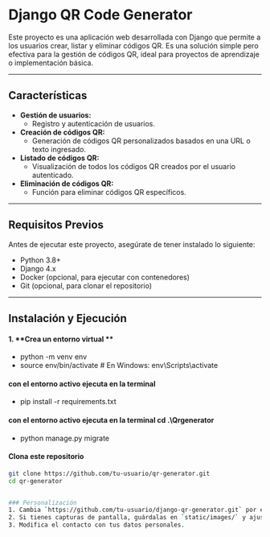 # **Django QR Code Generator**

Este proyecto es una aplicación web desarrollada con Django que permite a los usuarios crear, listar y eliminar códigos QR. Es una solución simple pero efectiva para la gestión de códigos QR, ideal para proyectos de aprendizaje o implementación básica.

---

## **Características**

- **Gestión de usuarios:**
  - Registro y autenticación de usuarios.
- **Creación de códigos QR:**
  - Generación de códigos QR personalizados basados en una URL o texto ingresado.
- **Listado de códigos QR:**
  - Visualización de todos los códigos QR creados por el usuario autenticado.
- **Eliminación de códigos QR:**
  - Función para eliminar códigos QR específicos.

---

## **Requisitos Previos**

Antes de ejecutar este proyecto, asegúrate de tener instalado lo siguiente:

- Python 3.8+
- Django 4.x
- Docker (opcional, para ejecutar con contenedores)
- Git (opcional, para clonar el repositorio)

---

## **Instalación y Ejecución**

#### 1. **Crea un entorno virtual **

- python -m venv env
- source env/bin/activate # En Windows: env\Scripts\activate

#### **con el entorno activo ejecuta en la terminal**

- pip install -r requirements.txt

#### **con el entorno activo ejecuta en la terminal cd .\Qrgenerator**

- python manage.py migrate

#### **Clona este repositorio**

```bash o windows
git clone https://github.com/tu-usuario/qr-generator.git
cd qr-generator


### Personalización
1. Cambia `https://github.com/tu-usuario/django-qr-generator.git` por el enlace real de tu repositorio.
2. Si tienes capturas de pantalla, guárdalas en `static/images/` y ajusta las rutas en las secciones correspondientes.
3. Modifica el contacto con tus datos personales.



```
